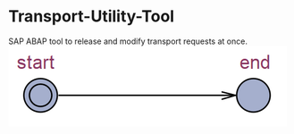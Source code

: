 # Transport-Utility-Tool
SAP ABAP tool to release and modify transport requests at once.
![](https://github.com/McGill-ECSE429-Fall2021/tutorials-public/blob/main/figs/tutorial9/simpleModel.png)
